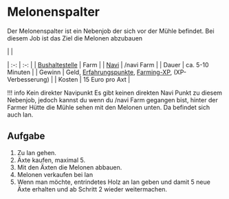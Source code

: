 # Melonenspalter

Der Melonenspalter ist ein Nebenjob der sich vor der Mühle befindet. Bei diesem Job ist das Ziel die Melonen abzubauen

<!-- --> | <!-- --> |
| :-: | :-: |
| [Bushaltestelle](../../pages/öpnv/bus.md) | Farm |
| [Navi](../../pages/allgemein/navigation.md) | /navi Farm |
| Dauer | ca. 5-10 Minuten |
| Gewinn | Geld, [Erfahrungspunkte](../../pages/allgemein/level.md), [Farming-XP](../../pages/skills/farming.md), (XP-Verbesserung) |
| Kosten | 15 Euro pro Axt |

!!! info Kein direkter Navipunkt
    Es gibt keinen direkten Navi Punkt zu diesem Nebenjob, jedoch kannst du wenn du /navi Farm gegangen bist, hinter der Farmer Hütte die Mühle sehen mit den Melonen unten. Da befindet sich auch Ian.

## Aufgabe
1. Zu Ian gehen.
2. Äxte kaufen, maximal 5.
3. Mit den Äxten die Melonen abbauen.
4. Melonen verkaufen bei Ian
5. Wenn man möchte, entrindetes Holz an Ian geben und damit 5 neue Äxte erhalten und ab Schritt 2 wieder weitermachen.
